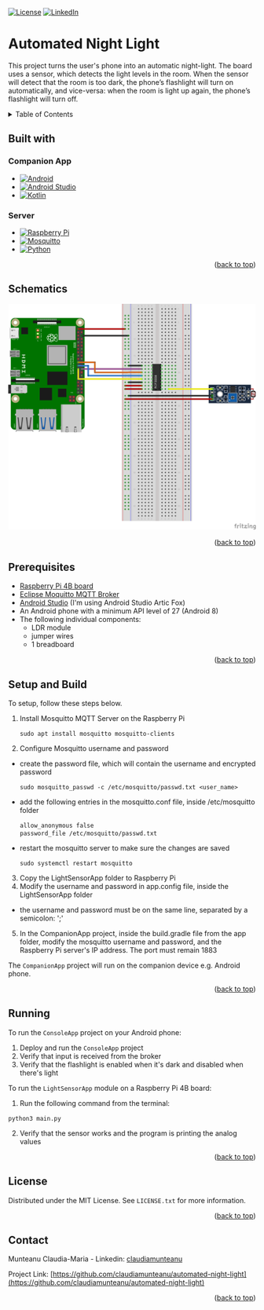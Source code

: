 <a name="readme-top"></a>

<!--[![Contributors][contributors-shield]][contributors-url]
[![Forks][forks-shield]][forks-url]
[![Stargazers][stars-shield]][stars-url] 
[![Issues][issues-shield]][issues-url] -->
[![License][license-shield]][license-url]
[![LinkedIn][linkedin-shield]][linkedin-url]

# Automated Night Light
This project turns the user's phone into an automatic night-light. The board uses a sensor, which detects the light levels in the room. When the sensor will detect that the room is too dark, the phone’s flashlight will turn on automatically, and vice-versa: when the room is light up again, the phone’s flashlight will turn off.

<!-- TABLE OF CONTENTS -->
<details>
  <summary>Table of Contents</summary>
  <ol>
    <li><a href="#built-with">Built With</a></li>
    <li><a href="#schematics">Schematics</a></li>
    <li><a href="#prerequisites">Prerequisites</a></li>
    <li><a href="#setup-and-build">Setup and Build</a></li>
    <li><a href="#running">Running</a></li>
    <!--
    <li><a href="#usage">Usage</a></li>
    <li><a href="#roadmap">Roadmap</a></li>
    <li><a href="#contributing">Contributing</a></li>
    -->
    <li><a href="#license">License</a></li>
    <li><a href="#contact">Contact</a></li>
    <!--<li><a href="#acknowledgments">Acknowledgments</a></li>-->
  </ol>
</details>

## Built with

### Companion App
* [![Android][Android.com]][Android-url]
* [![Android Studio][AndroidStudio.com]][AndroidStudio-url]
* [![Kotlin][Kotlin.org]][Kotlin-url]

### Server
* [![Raspberry Pi][RaspberryPi]][RaspberryPi-url]
* [![Mosquitto][Mosquitto.org]][Mosquitto-url]
* [![Python][Python.org]][Python-url]

<p align="right">(<a href="#readme-top">back to top</a>)</p>

## Schematics

![Schematics](schematics.png)

<p align="right">(<a href="#readme-top">back to top</a>)</p>

## Prerequisites
- [Raspberry Pi 4B board](https://www.raspberrypi.com/products/raspberry-pi-4-model-b/)
- [Eclipse Moquitto MQTT Broker](https://mosquitto.org/download/)
- [Android Studio](https://developer.android.com/studio) (I'm using Android Studio Artic Fox)
- An Android phone with a minimum API level of 27 (Android 8)
- The following individual components:
    - LDR module
    - jumper wires
    - 1 breadboard

<p align="right">(<a href="#readme-top">back to top</a>)</p>

## Setup and Build

To setup, follow these steps below.

1. Install Mosquitto MQTT Server on the Raspberry Pi
    ```
    sudo apt install mosquitto mosquitto-clients
    ```
2. Configure Mosquitto username and password
  - create the password file, which will contain the username and encrypted password
    ```
    sudo mosquitto_passwd -c /etc/mosquitto/passwd.txt <user_name>
    ```
  - add the following entries in the mosquitto.conf file, inside /etc/mosquitto folder
    ```
    allow_anonymous false
    password_file /etc/mosquitto/passwd.txt
    ```
  - restart the mosquitto server to make sure the changes are saved
    ```
    sudo systemctl restart mosquitto
    ```
3. Copy the LightSensorApp folder to Raspberry Pi
4. Modify the username and password in app.config file, inside the LightSensorApp folder
  - the username and password must be on the same line, separated by a semicolon: ';'
5. In the CompanionApp project, inside the build.gradle file from the app folder, modify the mosquitto username and password, and the Raspberry Pi server's IP address. The port must remain 1883

The `CompanionApp` project will run on the companion device e.g. Android phone.

<p align="right">(<a href="#readme-top">back to top</a>)</p>

## Running

To run the `ConsoleApp` project on your Android phone:
1. Deploy and run the `ConsoleApp` project
2. Verify that input is received from the broker
3. Verify that the flashlight is enabled when it's dark and disabled when there's light

To run the `LightSensorApp` module on a Raspberry Pi 4B board:

1. Run the following command from the terminal:
  ```
  python3 main.py
  ```
2. Verify that the sensor works and the program is printing the analog values

<p align="right">(<a href="#readme-top">back to top</a>)</p>

<!-- LICENSE -->
## License

Distributed under the MIT License. See `LICENSE.txt` for more information.

<p align="right">(<a href="#readme-top">back to top</a>)</p>



<!-- CONTACT -->
## Contact

Munteanu Claudia-Maria - Linkedin: [claudiamunteanu][linkedin-url]

Project Link: [https://github.com/claudiamunteanu/automated-night-light](https://github.com/claudiamunteanu/automated-night-light)

<p align="right">(<a href="#readme-top">back to top</a>)</p>

<!-- MARKDOWN LINKS & IMAGES -->
<!-- https://www.markdownguide.org/basic-syntax/#reference-style-links -->
[license-shield]: https://img.shields.io/github/license/claudiamunteanu/automated-night-light.svg?style=for-the-badge
[license-url]: https://github.com/claudiamunteanu/automated-night-light/blob/master/LICENSE.txt
[linkedin-shield]: https://img.shields.io/badge/-LinkedIn-black.svg?style=for-the-badge&logo=linkedin&colorB=555
[linkedin-url]: https://linkedin.com/in/claudiamunteanu
[Android.com]: https://img.shields.io/badge/Android-3DDC84?style=for-the-badge&logo=android&logoColor=white
[Android-url]: https://www.android.com/
[AndroidStudio.com]: https://img.shields.io/badge/Android%20Studio-3DDC84.svg?style=for-the-badge&logo=android-studio&logoColor=white
[AndroidStudio-url]: https://developer.android.com/studio
[Kotlin.org]: https://img.shields.io/badge/kotlin-%237F52FF.svg?style=for-the-badge&logo=kotlin&logoColor=white
[Kotlin-url]: https://kotlinlang.org/
[Python.org]: https://img.shields.io/badge/python-3670A0?style=for-the-badge&logo=python&logoColor=ffdd54
[Python-url]: https://www.python.org/
[Mosquitto.org]: https://img.shields.io/badge/mosquitto-%233C5280.svg?style=for-the-badge&logo=eclipsemosquitto&logoColor=white
[Mosquitto-url]: https://mosquitto.org/
[RaspberryPi]: https://img.shields.io/badge/-RaspberryPi-C51A4A?style=for-the-badge&logo=Raspberry-Pi
[RaspberryPi-url]: https://www.raspberrypi.com/
